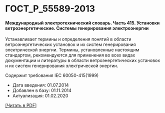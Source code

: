 # ГОСТ_Р_55589-2013

#### Международный электротехнический словарь. Часть 415. Установки ветроэнергетические. Системы генерирования электроэнергии

Устанавливает термины и определения понятий в области ветроэнергетических установок и их систем генерирования электрической энергии. Термины, установленные настоящим стандартом, рекомендуются для применения во всех видах документации и литературы в области ветроэнергетических установок и их систем генерирования электрической энергии.

Содержит требования IEC 60050-415(1999)

- Дата введения: 01.07.2014
- Добавлен в базу: 01.11.2014
- Актуализация: 01.02.2020

<a href="https://standartgost.ru/g/ГОСТ_Р_55589-2013.pdf">[Читать в PDF]</a>